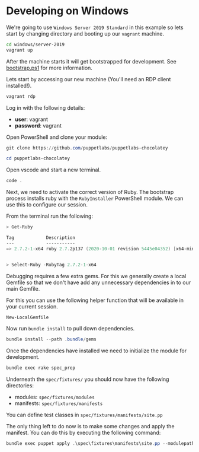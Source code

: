 # Developing on Windows

We're going to use `Windows Server 2019 Standard` in this example so lets start by changing directory and booting up our `vagrant` machine.

```bash
cd windows/server-2019
vagrant up
```

After the machine starts it will get bootstrapped for development. See [bootstrap.ps1](scripts/bootstrap.ps1) for more information.

Lets start by accessing our new machine (You'll need an RDP client installed!).

```bash
vagrant rdp
```

Log in with the following details:

* **user**: vagrant
* **password**: vagrant

Open PowerShell and clone your module:

```PowerShell
git clone https://github.com/puppetlabs/puppetlabs-chocolatey

cd puppetlabs-chocolatey
```

Open vscode and start a new terminal.

```PowerShell
code .
```

Next, we need to activate the correct version of Ruby. The bootstrap process installs ruby with the `RubyInstaller` PowerShell module. We can use this to configure our session.

From the terminal run the following:

```PowerShell
> Get-Ruby

Tag            Description
---            -----------
=> 2.7.2-1-x64 ruby 2.7.2p137 (2020-10-01 revision 5445e04352) [x64-mingw32]


> Select-Ruby -RubyTag 2.7.2-1-x64
```

Debugging requires a few extra gems. For this we generally create a local Gemfile so that we don't have add any unnecessary dependencies in to our main Gemfile.

For this you can use the following helper function that will be available in your current session.

```PowerShell
New-LocalGemfile
```

Now run `bundle install` to pull down dependencies.

```PowerShell
bundle install --path .bundle/gems
```

Once the dependencies have installed we need to initialize the module for development.

```PowerShell
bundle exec rake spec_prep
```

Underneath the `spec/fixtures/` you should now have the following directories:

* modules: `spec/fixtures/modules`
* manifests: `spec/fixtures/manifests`

You can define test classes in `spec/fixtures/manifests/site.pp`

The only thing left to do now is to make some changes and apply the manifest. You can do this by executing the following command:

```PowerShell
bundle exec puppet apply .\spec\fixtures\manifests\site.pp --modulepath .\spec\fixtures\modules\ --debug
```
